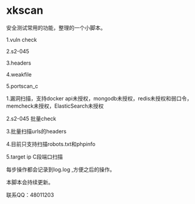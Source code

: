 # xkscan
安全测试常用的功能，整理的一个小脚本。

1.vuln check

2.s2-045

3.headers

4.weakfile

5.portscan_c

1.漏洞扫描，支持docker api未授权，mongodb未授权，redis未授权和弱口令，memcheck未授权，ElasticSearch未授权

2.s2-045 批量check

3.批量扫描urls的headers

4.目前只支持扫描robots.txt和phpinfo

5.target ip C段端口扫描

每步操作都会记录到log.log ,方便之后的操作。

本脚本会持续更新。

联系QQ：48011203
